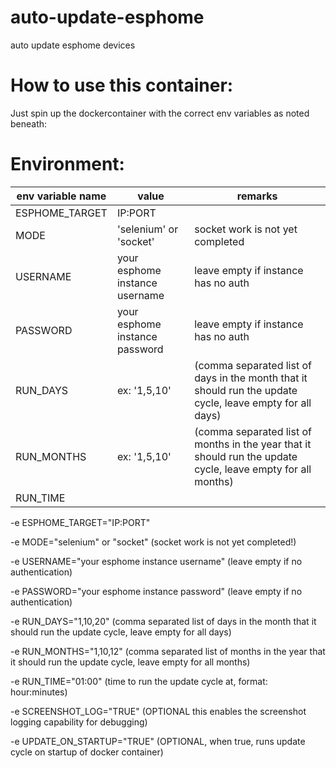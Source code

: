 # auto-update-esphome
auto update esphome devices

# How to use this container:
Just spin up the dockercontainer with the correct env variables as noted beneath:


# Environment:

| env variable name | value | remarks |
|-----|-----|-----|
| ESPHOME_TARGET | IP:PORT |  |
| MODE | 'selenium' or 'socket' | socket work is not yet completed |
| USERNAME | your esphome instance username | leave empty if instance has no auth |
| PASSWORD | your esphome instance password | leave empty if instance has no auth |
| RUN_DAYS | ex: '1,5,10' |  (comma separated list of days in the month that it should run the update cycle, leave empty for all days) |
| RUN_MONTHS | ex: '1,5,10' |  (comma separated list of months in the year that it should run the update cycle, leave empty for all months) |
| RUN_TIME |  |  |

-e ESPHOME_TARGET="IP:PORT"

-e MODE="selenium" or "socket" (socket work is not yet completed!)

-e USERNAME="your esphome instance username" (leave empty if no authentication)

-e PASSWORD="your esphome instance password" (leave empty if no authentication)

-e RUN_DAYS="1,10,20" (comma separated list of days in the month that it should run the update cycle, leave empty for all days)

-e RUN_MONTHS="1,10,12" (comma separated list of months in the year that it should run the update cycle, leave empty for all months)

-e RUN_TIME="01:00" (time to run the update cycle at, format: hour:minutes)

-e SCREENSHOT_LOG="TRUE" (OPTIONAL this enables the screenshot logging capability for debugging)

-e UPDATE_ON_STARTUP="TRUE" (OPTIONAL, when true, runs update cycle on startup of docker container)
